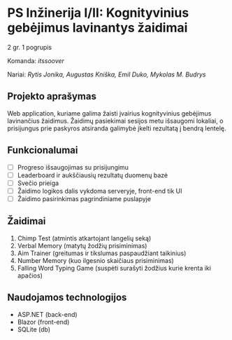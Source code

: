 # PS Inžinerija I/II: __Kognityvinius gebėjimus lavinantys žaidimai__
2 gr. 1 pogrupis

Komanda: _itssoover_

Nariai: _Rytis Jonika, Augustas Kniška, Emil Duko, Mykolas M. Budrys_

## Projekto aprašymas
Web application, kuriame galima žaisti įvairius kognityvinius gebėjimus lavinančius žaidimus.
Žaidimų pasiekimai sesijos metu išsaugomi lokaliai, o prisijungus prie paskyros atsiranda galimybė įkelti rezultatą į bendrą lentelę.

## Funkcionalumai
- [ ] Progreso išsaugojimas su prisijungimu
- [ ] Leaderboard ir aukščiausių rezultatų duomenų bazė
- [ ] Svečio prieiga
- [ ] Žaidimo logikos dalis vykdoma serveryje, front-end tik UI
- [ ] Žaidimo pasirinkimas pagrindiniame puslapyje

## Žaidimai
1. Chimp Test (atmintis atkartojant langelių seką)
2. Verbal Memory (matytų žodžių prisiminimas)
3. Aim Trainer (greitumas ir tikslumas paspaudžiant taikinius)
4. Number Memory (kuo ilgesnio skaičiaus prisiminimas)
5. Falling Word Typing Game (suspėti surašyti žodžius kurie krenta iki apačios)

## Naudojamos technologijos
- ASP.NET (back-end)
- Blazor (front-end)
- SQLite (db)